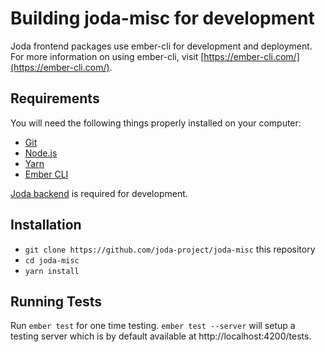 # Building joda-misc for development

Joda frontend packages use ember-cli for development and deployment.
For more information on using ember-cli, visit [https://ember-cli.com/](https://ember-cli.com/).

## Requirements
You will need the following things properly installed on your computer:
* [Git](https://git-scm.com)
* [Node.js](https://nodejs.org)
* [Yarn](https://yarnpkg.com)
* [Ember CLI](https://ember-cli.com)

[Joda backend](https://github.com/joda-project/joda-backend)
is required for development.

## Installation
* `git clone https://github.com/joda-project/joda-misc` this repository
* `cd joda-misc`
* `yarn install`

## Running Tests
Run `ember test` for one time testing. `ember test --server` will setup
a testing server which is by default available at http://localhost:4200/tests.
